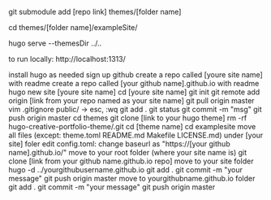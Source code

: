 

git submodule add [repo link] themes/[folder name]

cd themes/[folder name]/exampleSite/

hugo serve  --themesDir ../..


to run locally: http://localhost:1313/


install hugo as needed
sign up github
create a repo called [youre site name] with readme
create a repo called [your github name].github.io with readme
hugo new site [youre site name]
cd [youre site name]
git init
git remote add origin [link from your repo named as your site name]
git pull origin master
vim .gitignore
public/ -> esc, :wq
git add .
git status
git commit -m "msg"
git push origin master
cd themes
git clone [link to your hugo theme]
rm -rf hugo-creative-portfolio-theme/.git
cd [theme name]
cd examplesite
move all files (except: theme.toml README.md Makefile LICENSE.md) under [your site] foler
edit config.toml: change baseurl as "https://[your github name].github.io/"
move to your root folder (where your site name is)
git clone [link from your github name.github.io repo]
move to your site folder
hugo -d ../yourgithubusername.github.io
git add .
git commit -m "your message"
git push origin master
move to yourgithubname.github.io folder
git add .
git commit -m "your message"
git push origin master


